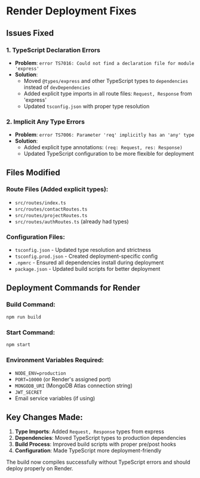 # Render Deployment Fixes

## Issues Fixed

### 1. TypeScript Declaration Errors
- **Problem**: `error TS7016: Could not find a declaration file for module 'express'`
- **Solution**: 
  - Moved `@types/express` and other TypeScript types to `dependencies` instead of `devDependencies`
  - Added explicit type imports in all route files: `Request, Response` from 'express'
  - Updated `tsconfig.json` with proper type resolution

### 2. Implicit Any Type Errors
- **Problem**: `error TS7006: Parameter 'req' implicitly has an 'any' type`
- **Solution**: 
  - Added explicit type annotations: `(req: Request, res: Response)`
  - Updated TypeScript configuration to be more flexible for deployment

## Files Modified

### Route Files (Added explicit types):
- `src/routes/index.ts`
- `src/routes/contactRoutes.ts` 
- `src/routes/projectRoutes.ts`
- `src/routes/authRoutes.ts` (already had types)

### Configuration Files:
- `tsconfig.json` - Updated type resolution and strictness
- `tsconfig.prod.json` - Created deployment-specific config
- `.npmrc` - Ensured all dependencies install during deployment
- `package.json` - Updated build scripts for better deployment

## Deployment Commands for Render

### Build Command:
```bash
npm run build
```

### Start Command:
```bash
npm start
```

### Environment Variables Required:
- `NODE_ENV=production`
- `PORT=10000` (or Render's assigned port)
- `MONGODB_URI` (MongoDB Atlas connection string)
- `JWT_SECRET`
- Email service variables (if using)

## Key Changes Made:

1. **Type Imports**: Added `Request, Response` types from express
2. **Dependencies**: Moved TypeScript types to production dependencies
3. **Build Process**: Improved build scripts with proper pre/post hooks
4. **Configuration**: Made TypeScript more deployment-friendly

The build now compiles successfully without TypeScript errors and should deploy properly on Render.
